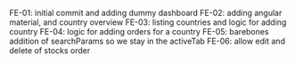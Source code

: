 FE-01: initial commit and adding dummy dashboard
FE-02: adding angular material, and country overview
FE-03: listing countries and logic for adding country
FE-04: logic for adding orders for a country
FE-05: barebones addition of searchParams so we stay in the activeTab
FE-06: allow edit and delete of stocks order
